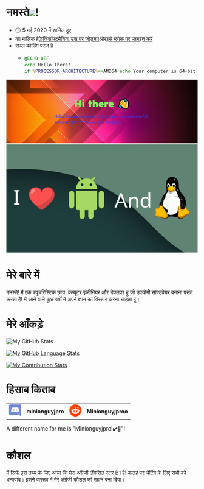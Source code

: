 # नमस्ते<img src="https://media.tenor.com/images/822fb670841c6f6582fefbb82e338a50/tenor.gif" width="30px">!

-   🕒 5 मई 2020 में शामिल हुए
-   का मालिक है[फ्रेकिंसॉफ्टमैनिया](https://github.com/FreakinSoftMania),[उस पर जोड़ना!](https://github.com/Adding-That-On)और[इसे ब्लॉक पर प्लगइन करें](https://github.com/Pluging-it-on-block)
-   सरल कोडिंग पसंद है
    -   ```bat
        @ECHO OFF
        echo Hello There!
        if %PROCESSOR_ARCHITECTURE%==AMD64 echo Your computer is 64-bit!
        ```

![Welcome!](./img/welcome-message.png)![I love Android and Linux!](./img/android-and-linux-fan.png)

# मेरे बारे में

नमस्ते! मैं एक फ्यूचरिस्टिक छात्र, कंप्यूटर इंजीनियर और डेवलपर हूं जो उपयोगी सॉफ्टवेयर बनाना पसंद करता है! मैं आने वाले कुछ वर्षों में अपने ज्ञान का विस्तार करना चाहता हूं।

# मेरे आँकड़े

![My GitHub Stats](https://github-readme-stats.vercel.app/api/?username=Minionguyjpro&count_private=true&theme=react&showicons=true)

[![My GitHub Language Stats](https://github-readme-stats.vercel.app/api/top-langs/?username=Minionguyjpro&langs_count=5&theme=react)](<>)

[![My Contribution Stats](https://github-contribution-stats.vercel.app/api/?username=Minionguyjpro)](https://github.com/Minionguyjpro/github-contribution-stats/)

# हिसाब किताब

<table>
  <tr>
    <td align="left"><img src="./img/discord.svg" alt="minionguyjpro" width="32" height="32"/></td><th>minionguyjpro</th>
    <td align="left"><img src="./img/reddit.svg" alt="Minionguyjproo" width="32" height="32"/></td><th>Minionguyjproo</th>
  </tr>
</table>
A different name for me is "Minionguyjpro!✔️👏"!

# कौशल

मैं सिर्फ इस तथ्य के लिए आया कि मेरा अंग्रेजी लैंगसिल स्तर B1 है! कलह पर चैटिंग के लिए सभी को धन्यवाद। इसने वास्तव में मेरे अंग्रेजी कौशल को महान बना दिया।
